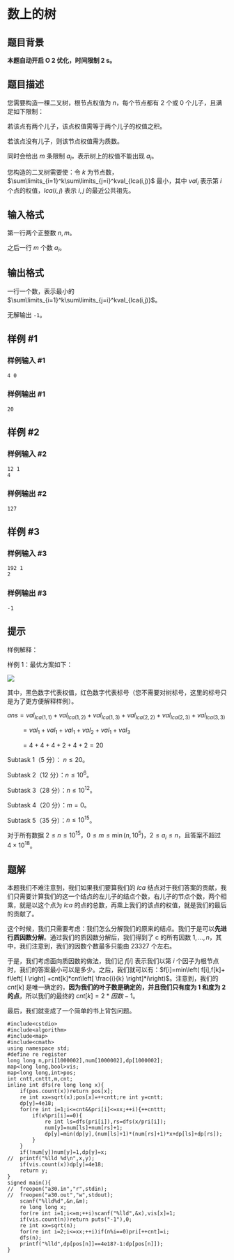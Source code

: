 # 数上的树

## 题目背景

**本题自动开启 O 2 优化，时间限制 2 s。**

## 题目描述

您需要构造一棵二叉树，根节点权值为 $n$，每个节点都有 $2$ 个或 $0$ 个儿子，且满足如下限制：

若该点有两个儿子，该点权值需等于两个儿子的权值之积。

若该点没有儿子，则该节点权值需为质数。

同时会给出 $m$ 条限制 $a_i$，表示树上的权值不能出现 $a_i$。

您构造的二叉树需要使：令 $k$ 为节点数， $\sum\limits_{i=1}^k\sum\limits_{j=i}^kval_{lca(i,j)}$ 最小，其中 $val_i$ 表示第 $i$ 个点的权值，$lca(i,j)$ 表示 $i,j$ 的最近公共祖先。

## 输入格式

第一行两个正整数 $n,m$。

之后一行 $m$ 个数 $a_i$。

## 输出格式

一行一个数，表示最小的 $\sum\limits_{i=1}^k\sum\limits_{j=i}^kval_{lca(i,j)}$。

无解输出 `-1`。

## 样例 #1

### 样例输入 #1

```
4 0
```

### 样例输出 #1

```
20
```

## 样例 #2

### 样例输入 #2

```
12 1
4
```

### 样例输出 #2

```
127
```

## 样例 #3

### 样例输入 #3

```
192 1
2
```

### 样例输出 #3

```
-1
```

## 提示

样例解释：

样例 $1$：最优方案如下：

![](https://cdn.luogu.com.cn/upload/image_hosting/2dcec565.png?x-oss-process=image/resize,m_lfit,h_170,w_225)

其中，黑色数字代表权值，红色数字代表标号（您不需要对树标号，这里的标号只是为了更方便解释样例）。

$ans=val_{lca(1,1)}+val_{lca(1,2)}+val_{lca(1,3)}+val_{lca(2,2)}+val_{lca(2,3)}+val_{lca(3,3)}$

$~~~~~~~~=val_1+val_1+val_1+val_2+val_1+val_3$

$~~~~~~~~=4+4+4+2+4+2=20$

Subtask 1（5 分）： $n\leq 20$。

Subtask 2（12 分）：$n\leq 10^6$。

Subtask 3（28 分）：$n\leq 10^{12}$。

Subtask 4（20 分）：$m=0$。

Subtask 5（35 分）：$n\leq 10^{15}$。

对于所有数据 $2\leq n\leq 10^{15}$，$0\leq m\leq \min(n,10^5)$，$2\leq a_i\leq n$，且答案不超过 $4\times 10^{18}$。

## 题解
本题我们不难注意到，我们如果我们要算我们的 $lca$ 结点对于我们答案的贡献，我们只需要计算我们的这一个结点的左儿子的结点个数，右儿子的节点个数，两个相乘，就是以这个点为 $lca$ 的点的总数，再乘上我们的该点的权值，就是我们的最后的贡献了。

这个时候，我们只需要考虑：我们怎么分解我们的原来的结点。我们于是可以**先进行质因数分解**。通过我们的质因数分解后，我们得到了 c 的所有因数 $1,\dots,n$，其中，我们注意到，我们的因数个数最多只能由 $23327$ 个左右。

于是，我们考虑面向质因数的做法，我们记 $f[i]$ 表示我们以第 $i$ 个因子为根节点时，我们的答案最小可以是多少。之后，我们就可以有：$f[i]=min\left( f[i],f[k]+ f\left[ l \right] +cnt[k]*cnt\left[ \frac{i}{k} \right]*i\right)$。注意到，我们的 $cnt[k]$ 是唯一确定的，**因为我们的叶子数是确定的，并且我们只有度为 1 和度为 2 的点**，所以我们的最终的 $cnt[k]=2*因数-1$。

最后，我们就变成了一个简单的书上背包问题。

```
#include<cstdio>
#include<algorithm>
#include<map>
#include<cmath>
using namespace std;
#define re register
long long n,pri[1000002],num[1000002],dp[1000002];
map<long long,bool>vis;
map<long long,int>pos;
int cntt,cnttt,m,cnt;
inline int dfs(re long long x){
	if(pos.count(x))return pos[x];
	re int xx=sqrt(x);pos[x]=++cntt;re int y=cntt;
	dp[y]=4e18;
	for(re int i=1;i<=cnt&&pri[i]<=xx;++i){++cnttt;
		if(x%pri[i]==0){
			re int ls=dfs(pri[i]),rs=dfs(x/pri[i]);
			num[y]=num[ls]+num[rs]+1;
			dp[y]=min(dp[y],(num[ls]+1)*(num[rs]+1)*x+dp[ls]+dp[rs]);
		}
	}
	if(!num[y])num[y]=1,dp[y]=x;
//	printf("%lld %d\n",x,y);
	if(vis.count(x))dp[y]=4e18;
	return y;
}
signed main(){
//	freopen("a30.in","r",stdin);
//	freopen("a30.out","w",stdout);
	scanf("%lld%d",&n,&m);
	re long long x;
	for(re int i=1;i<=m;++i)scanf("%lld",&x),vis[x]=1;
	if(vis.count(n))return puts("-1"),0;
	re int xx=sqrt(n);
	for(re int i=2;i<=xx;++i)if(n%i==0)pri[++cnt]=i;
	dfs(n);
	printf("%lld",dp[pos[n]]==4e18?-1:dp[pos[n]]);
}


```